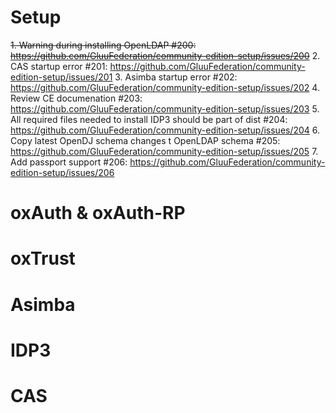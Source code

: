 # Setup

~~1. Warning during installing OpenLDAP #200: https://github.com/GluuFederation/community-edition-setup/issues/200~~
2. CAS startup error #201: https://github.com/GluuFederation/community-edition-setup/issues/201
3. Asimba startup error #202: https://github.com/GluuFederation/community-edition-setup/issues/202
4. Review CE documenation #203: https://github.com/GluuFederation/community-edition-setup/issues/203
5. All required files needed to install IDP3 should be part of dist #204: https://github.com/GluuFederation/community-edition-setup/issues/204
6. Copy latest OpenDJ schema changes t OpenLDAP schema #205: https://github.com/GluuFederation/community-edition-setup/issues/205
7. Add passport support #206: https://github.com/GluuFederation/community-edition-setup/issues/206

# oxAuth & oxAuth-RP

# oxTrust

# Asimba

# IDP3

# CAS
